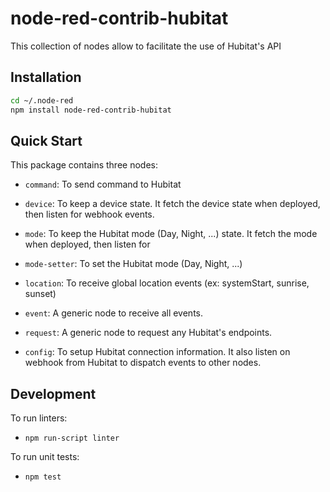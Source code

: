 # node-red-contrib-hubitat

This collection of nodes allow to facilitate the use of Hubitat's API

## Installation

```bash
cd ~/.node-red
npm install node-red-contrib-hubitat
```

## Quick Start

This package contains three nodes:

* `command`: To send command to Hubitat
* `device`: To keep a device state. It fetch the device state when deployed, then listen for
  webhook events.
* `mode`: To keep the Hubitat mode (Day, Night, ...)  state. It fetch the mode when deployed, then
  listen for
* `mode-setter`: To set the Hubitat mode (Day, Night, ...)
* `location`: To receive global location events (ex: systemStart, sunrise, sunset)

* `event`: A generic node to receive all events.
* `request`: A generic node to request any Hubitat's endpoints.

* `config`: To setup Hubitat connection information. It also listen on webhook from Hubitat
  to dispatch events to other nodes.

## Development

To run linters:

* `npm run-script linter`

To run unit tests:

* `npm test`
